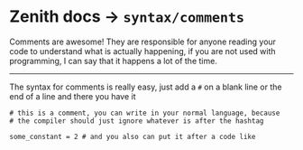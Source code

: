 # Zenith docs -> `syntax/comments`

Comments are awesome! They are responsible for anyone reading your code to understand what is
actually happening, if you are not used with programming, I can say that it happens a lot of the
time. 

---

The syntax for comments is really easy, just add a `#` on a blank line or the end of a line and 
there you have it

```zenith
# this is a comment, you can write in your normal language, because
# the compiler should just ignore whatever is after the hashtag

some_constant = 2 # and you also can put it after a code like
```

